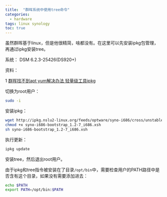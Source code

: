 ```yaml
---
title:  "群晖系统中使用tree命令"
categories:
  - hardware
tags: linux synology
toc: true
---
```


虽然群晖基于linux，但是他很精简，啥都没有。在这里可以先安装ipkg包管理，再通过ipkg安装tree。

系统： DSM 6.2.3-25426(DS920+)

资料：

1 [群晖找不到apt yum解决办法 轻量级工具ipkg](https://blog.csdn.net/qq_37946291/article/details/108421382)

切换为root用户：

```bash
sudo -i
```

安装ipkg：

```bash
wget http://ipkg.nslu2-linux.org/feeds/optware/syno-i686/cross/unstable/syno-i686-bootstrap_1.2-7_i686.xsh
chmod +x syno-i686-bootstrap_1.2-7_i686.xsh
sh syno-i686-bootstrap_1.2-7_i686.xsh
```

执行更新：

```bash
ipkg update
```

安装tree，然后退出root用户。

由于ipkg和tree指令被安装在了目录`/opt/bin`中，需要检查用户的PATH路径中是否含有这个目录，如果没有需要添加进去：

```bash
echo $PATH
export PATH=/opt/bin:$PATH
```

